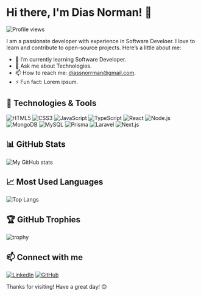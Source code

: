 # Hi there, I'm Dias Norman! 👋

![Profile views](https://komarev.com/ghpvc/?username=diasoy&color=blue&style=flat-square)

I am a passionate developer with experience in Software Develoer. I love to learn and contribute to open-source projects. Here’s a little about me:

- 🌱 I’m currently learning Software Developer.
- 💬 Ask me about Technologies.
- 📫 How to reach me: diassnorrman@gmail.com.
- ⚡ Fun fact: Lorem ipsum.

## 🚀 Technologies & Tools

![HTML5](https://img.shields.io/badge/-HTML5-E34F26?style=flat-square&logo=html5&logoColor=white)
![CSS3](https://img.shields.io/badge/-CSS3-1572B6?style=flat-square&logo=css3&logoColor=white)
![JavaScript](https://img.shields.io/badge/-JavaScript-F7DF1E?style=flat-square&logo=javascript&logoColor=black)
![TypeScript](https://img.shields.io/badge/-TypeScript-007ACC?style=flat-square&logo=typescript&logoColor=white)
![React](https://img.shields.io/badge/-React-61DAFB?style=flat-square&logo=react&logoColor=black)
![Node.js](https://img.shields.io/badge/-Node.js-339933?style=flat-square&logo=node.js&logoColor=white)
![MongoDB](https://img.shields.io/badge/-MongoDB-47A248?style=flat-square&logo=mongodb&logoColor=white)
![MySQL](https://img.shields.io/badge/-MySQL-4479A1?style=flat-square&logo=mysql&logoColor=white)
![Prisma](https://img.shields.io/badge/-Prisma-2D3748?style=flat-square&logo=prisma&logoColor=white)
![Laravel](https://img.shields.io/badge/-Laravel-FF2D20?style=flat-square&logo=laravel&logoColor=white)
![Next.js](https://img.shields.io/badge/-Next.js-000000?style=flat-square&logo=next.js&logoColor=white)

## 📊 GitHub Stats

![My GitHub stats](https://github-readme-stats.vercel.app/api?username=diasoy&show_icons=true&theme=radical)

## 📈 Most Used Languages

![Top Langs](https://github-readme-stats.vercel.app/api/top-langs/?username=diasoy&layout=compact&theme=radical)

## 🏆 GitHub Trophies

![trophy](https://github-profile-trophy.vercel.app/?username=diasoy&theme=onedark)

## 📫 Connect with me

[![LinkedIn](https://img.shields.io/badge/-LinkedIn-0077B5?style=flat-square&logo=linkedin&logoColor=white)](https://www.linkedin.com/in/diasnormann/)
[![GitHub](https://img.shields.io/badge/-GitHub-181717?style=flat-square&logo=github&logoColor=white)](https://github.com/diasoy)

Thanks for visiting! Have a great day! 😊
